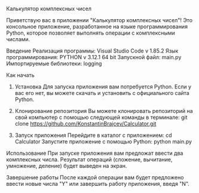 Калькулятор комплексных чисел

Приветствую вас в приложении "Калькулятор комплексных чисел"! Это консольное приложение, разработанное на языке программирования Python, которое позволяет выполнять операции с комплексными числами.

Введение
Реализация программы: Visual Studio Code v 1.85.2
Язык программирования: PYTHON v 3.12.1 64 bit
Запускной файл: main.py
Импортируемые библиотеки: logging

Как начать
1. Установка
Для запуска приложения вам потребуется Python. Если у вас его нет, вы можете скачать и установить с официального сайта Python.

2. Клонирование репозитория
Вы можете клонировать репозиторий на свой компьютер с помощью следующей команды в терминале:
git clone https://github.com/KonstantinBrajcev/Calculator.git

3. Запуск приложения
Перейдите в каталог с приложением: cd Calculator
Запустите приложение с помощью Python: python main.py

Использование
При запуске приложения вам предложат ввести два комплексных числа. Результат операций (сложение, вычитание, умножение, деление) будет выведен на экран.

Завершение работы
После каждой операции вам будет предложено ввести новые числа "Y" или завершить работу приложения, введя "N".


